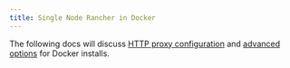 ```yaml
---
title: Single Node Rancher in Docker
---
```


The following docs will discuss [HTTP proxy configuration](../reference-guides/single-node-rancher-in-docker/http-proxy-configuration.md) and [advanced options](../reference-guides/single-node-rancher-in-docker/advanced-options.md) for Docker installs.